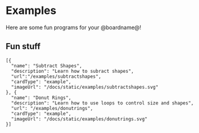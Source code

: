 # Examples

Here are some fun programs for your @boardname@!

## Fun stuff

```codecard
[{
  "name": "Subtract Shapes",
  "description": "Learn how to subract shapes",
  "url":"/examples/subtractshapes",
  "cardType": "example",
  "imageUrl": "/docs/static/examples/subtractshapes.svg"
}, {
  "name": "Donut Rings",
  "description": "Learn how to use loops to control size and shapes",
  "url": "/examples/donutrings",
  "cardType": "example",
  "imageUrl": "/docs/static/examples/donutrings.svg"
}]
```